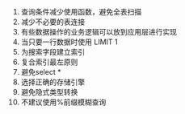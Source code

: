 1. 查询条件减少使用函数，避免全表扫描
2. 减少不必要的表连接
3. 有些数据操作的业务逻辑可以放到应用层进行实现
4. 当只要一行数据时使用 LIMIT 1
5. 为搜索字段建立索引
6. 复合索引最左原则
7. 避免select *
8. 选择正确的存储引擎
9. 避免隐式类型转换
10. 不建议使用%前缀模糊查询